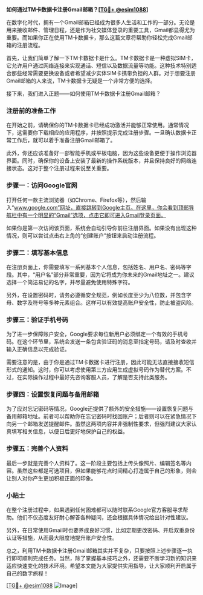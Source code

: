 **如何通过TM卡数据卡注册Gmail邮箱？[[TG💪+ @esim1088](https://t.me/s/esim1088)]**

在数字化时代，拥有一个Gmail邮箱已经成为很多人生活和工作的一部分。无论是用来接收邮件、管理日程，还是作为社交媒体登录的重要工具，Gmail都显得尤为重要。而如果你正在使用TM卡数据卡，那么这篇文章将帮助你轻松完成Gmail邮箱的注册流程。

首先，让我们简单了解一下TM卡数据卡是什么。TM卡数据卡是一种虚拟SIM卡，它允许用户通过网络连接来实现通话、短信以及数据流量等功能。这种技术特别适合那些经常需要更换设备或者希望减少实体SIM卡携带负担的人群。对于想要注册Gmail邮箱的人来说，TM卡数据卡无疑是一个非常方便的选择。

接下来，我们进入正题——如何使用TM卡数据卡注册Gmail邮箱？

### 注册前的准备工作

在开始之前，请确保你的TM卡数据卡已经成功激活并能够正常使用。通常情况下，这需要你下载相应的应用程序，并按照提示完成注册步骤。一旦确认数据卡正常工作后，就可以着手准备注册Gmail邮箱了。

此外，你还应该准备好一部智能手机或平板电脑，因为这些设备更便于操作浏览器界面。同时，确保你的设备上安装了最新的操作系统版本，并且保持良好的网络连接状态。这对于整个注册过程来说至关重要。

### 步骤一：访问Google官网

打开任何一款主流浏览器（如Chrome、Firefox等），然后输入“www.google.com”网址，直接跳转到Google主页。在这里，你会看到顶部导航栏中有一个明显的“Gmail”选项，点击它即可进入Gmail登录页面。

如果你是第一次访问该页面，系统会自动引导你前往注册界面。如果没有出现这种情况，则可以尝试点击右上角的“创建账户”按钮来启动注册流程。

### 步骤二：填写基本信息

在注册页面上，你需要填写一系列基本个人信息，包括姓名、用户名、密码等字段。其中，“用户名”部分非常重要，因为它将成为你未来的Gmail地址之一。建议选择一个简洁易记的名字，并尽量避免使用特殊字符。

另外，在设置密码时，请务必遵循安全规范，例如长度至少为八位数，并包含字母、数字及符号等多种元素组合。这样可以有效提高账户安全性，防止被盗风险。

### 步骤三：验证手机号码

为了进一步保障账户安全，Google要求每位新用户必须绑定一个有效的手机号码。在这个环节里，系统会发送一条包含验证码的消息至指定号码，请及时查收并输入正确信息以完成验证。

需要注意的是，由于你是通过TM卡数据卡进行注册，因此可能无法直接接收短信形式的通知。这时，你可以考虑使用第三方应用生成虚拟号码作为替代方案。不过，在实际操作过程中最好先咨询客服人员，了解是否支持此类服务。

### 步骤四：设置恢复问题与备用邮箱

为了应对忘记密码等情况，Google还提供了额外的安全措施——设置恢复问题与备用邮箱地址。前者可以帮助你在忘记密码时找回账户；后者则可以在紧急情况下向另一个邮箱发送提醒邮件。虽然这两项内容并非强制性要求，但强烈建议大家认真填写相关信息，以便日后更好地保护自己的权益。

### 步骤五：完善个人资料

最后一步就是完善个人资料了。这一阶段主要包括上传头像照片、编辑签名等内容。虽然这些都是可选项目，但如果能够花点时间精心打造属于自己的形象，则会让别人对你产生更加积极正面的印象。

### 小贴士

在整个注册过程中，如果遇到任何困难都可以随时联系Google官方客服寻求帮助。他们不仅态度友好耐心解答各种疑问，还会根据具体情况给出针对性建议。

另外，在日常使用Gmail时也要养成良好习惯，比如定期更改密码、开启双重身份认证等措施，从而最大限度地提升账户安全性。

总之，利用TM卡数据卡注册Gmail邮箱其实并不复杂，只要按照上述步骤逐一执行即可顺利完成任务。当然，除了掌握基本技巧之外，还需要不断学习新的知识来适应快速变化的技术环境。希望本文能为大家提供实用指导，让大家顺利开启属于自己的数字旅程！

[[TG💪+ @esim1088](https://t.me/s/esim1088) ![Image](https://i.postimg.cc/4NQfJmqS/Snipaste-2025-05-13-00-14-12.png)]